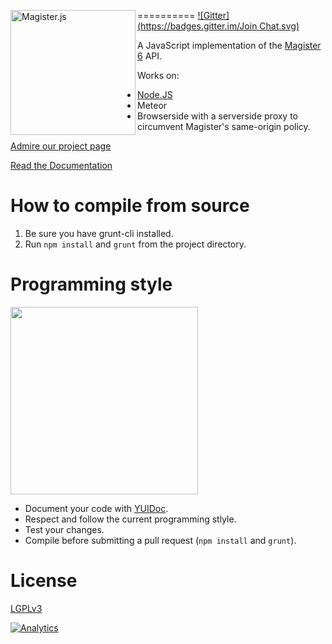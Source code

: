 [<img src="http://i.imgur.com/Lrg80ax.png" alt="Magister.js" align="left" width="200"/>](https://simplyGits.github.io/MagisterJS)

==========
[![Gitter](https://badges.gitter.im/Join Chat.svg)](https://gitter.im/simplyGits/MagisterJS?utm_source=badge&utm_medium=badge&utm_campaign=pr-badge&utm_content=badge)

A JavaScript implementation of the [Magister 6](http://magister6.nl/) API.

Works on:
* [Node.JS](https://github.com/simplyGits/NodeMagisterJS)
* Meteor
* Browserside with a serverside proxy to circumvent Magister's same-origin policy.

[Admire our project page](http://simplygits.github.io/MagisterJS)

[Read the Documentation](http://simplygits.github.io/MagisterJS/docs/index.html)

How to compile from source
==========
1. Be sure you have grunt-cli installed.
2. Run `npm install` and `grunt` from the project directory.


Programming style
==========
[<img src="http://i.imgur.com/yPYusgq.jpg" width="300"/>](http://www.reddit.com/r/ProgrammerHumor/comments/2c67bs/my_manager_sent_me_a_picture_good_programming/)
* Document your code with [YUIDoc](http://yui.github.io/yuidoc/syntax/index.html).
* Respect and follow the current programming stlyle.
* Test your changes.
* Compile before submitting a pull request (`npm install` and `grunt`).

License
==========
[LGPLv3](LICENSE)

[![Analytics](https://ga-beacon.appspot.com/UA-52373748-2/Magister.js/)](#)
